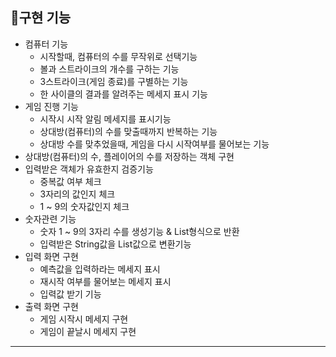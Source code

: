 
## 🎨구현 기능
- 컴퓨터 기능
    - 시작할때, 컴퓨터의 수를 무작위로 선택기능
    - 볼과 스트라이크의 개수를 구하는 기능
    - 3스트라이크(게임 종료)를 구별하는 기능
    - 한 사이클의 결과를 알려주는 메세지 표시 기능
- 게임 진행 기능
    - 시작시 시작 알림 메세지를 표시기능
    - 상대방(컴퓨터)의 수를 맞출때까지 반복하는 기능
    - 상대방 수를 맞추었을때, 게임을 다시 시작여부를 물어보는 기능
- 상대방(컴퓨터)의 수, 플레이어의 수를 저장하는 객체 구현
- 입력받은 객체가 유효한지 검증기능
    - 중복값 여부 체크
    - 3자리의 값인지 체크
    - 1 ~ 9의 숫자값인지 체크
- 숫자관련 기능
    - 숫자 1 ~ 9의 3자리 수를 생성기능 & List형식으로 반환
    - 입력받은 String값을 List값으로 변환기능
- 입력 화면 구현
    - 예측값을 입력하라는 메세지 표시
    - 재시작 여부를 물어보는 메세지 표시
    - 입력값 받기 기능
- 출력 화면 구현
    - 게임 시작시 메세지 구현
    - 게임이 끝날시 메세지 구현
- ---